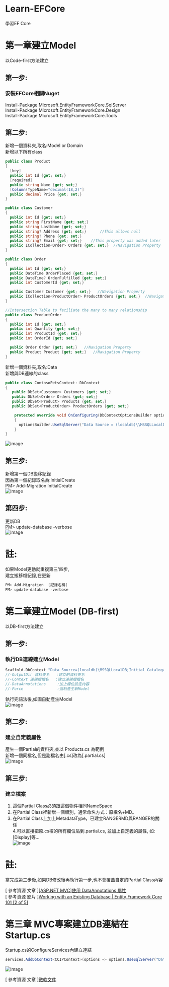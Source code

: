 # Learn-EFCore
學習EF Core

# 第一章建立Model
以Code-first方法建立
## 第一步:
### 安裝EFCore相關Nuget

Install-Package Microsoft.EntityFrameworkCore.SqlServer   
Install-Package Microsoft.EntityFrameworkCore.Design  
Install-Package Microsoft.EntityFrameworkCore.Tools  


## 第二步:
新增一個資料夾,取名:Model or Domain  
新增以下所有class  
```C#
public class Product  
{  
  [key]  
  public int Id {get; set;}  
  [required]  
  public string Name {get; set;}  
  [Column(TypeName="decimal(18,2)"]  
  public decimal Price {get; set;}  
}  

public class Customer  
{  
  public int Id {get; set;}
  public string FirstName {get; set;}
  public string LastName {get; set;}
  public string? Address {get; set;}      //This allows null
  public string? Phone {get; set;}
  public string? Email {get; set;}    //This property was added later
  public ICollection<Order> Orders {get; set;}  //Navigation Property  i.e help internal link to the other class
}

public class Order
{ 
  public int Id {get; set;}
  public DateTime OrderPlaced {get; set;}
  public DateTime? OrderFulfilled {get; set;}
  public int CustomerId {get; set;}

  public Customer Customer {get; set;}   //Navigation Property
  public ICollection<ProductOrder> ProductOrders {get; set;}  //Navigation Property  
}

//Intersection Table to faciliate the many to many relationship
public class ProductOrder
{ 
  public int Id {get; set;}
  public int Quantity {get; set;}
  public int ProductId {get; set;}
  public int OrderId {get; set;}

  public Order Order {get; set;}   //Navigation Property
  public Product Product {get; set;}   //Navigation Property 
}
```
  
新增一個資料夾,取名:Data  
新增與DB連線的class  
  
```C#
public class ContosoPetsContext: DbContext
{ 
   public DbSet<Customer> Customers {get; set;}
   public DbSet<Order> Orders {get; set;}
   public DbSet<Product> Products {get; set;}
   public DbSet<ProductOrder> ProductOrders {get; set;}

    protected override void OnConfiguring(DbContextOptionsBuilder optionsBuilder)
    {
      optionsBuilder.UseSqlServer("Data Source = (localdb)\\MSSQLLocalDB; Initial Catalog = ContosoAppData");
    }
}

```  
![image](https://github.com/Tim-SideProjectOrTool/Learn-EFCore/blob/master/ConsoleApp1/GitImage/%E6%96%B0%E5%A2%9EDBclass.PNG)

## 第三步:
新增第一個DB搬移紀錄  
因為第一個紀錄取名為:InitialCreate  
PM> Add-Migration  InitialCreate  
![image](https://github.com/Tim-SideProjectOrTool/Learn-EFCore/blob/master/ConsoleApp1/GitImage/Add-Migration%20%20InitialCreate.PNG)  

## 第四步:
更新DB  
PM> update-database -verbose  
![image](https://github.com/Tim-SideProjectOrTool/Learn-EFCore/blob/master/ConsoleApp1/GitImage/update-database%20-verbose.PNG)  

# 註:
如果Model更動就重複第三'四步,  
建立搬移檔紀錄,在更新  
``` C#
PM> Add-Migration  [記錄名稱]  
PM> update-database -verbose  
```  


# 第二章建立Model (DB-first)
以DB-first方法建立
## 第一步:
### 執行DB連線建立Model
```C#
Scaffold-DbContext "Data Source=(localdb)\MSSQLLocalDB;Initial Catalog=EFCore;Integrated Security=True" Microsoft.EntityFrameworkCore.SqlServer -OutputDir Models -Context CCIPContext -DataAnnotations -Force
//-OutputDir 資料夾名   :建立的資料夾名
//-Context 連線檔檔名   :建立連線檔檔名
//-DataAnnotations     :加上欄位設定內容
//-Force               :強制產生新Model
```
執行完語法後,如圖自動產生Model  
![image](https://github.com/Tim-SideProjectOrTool/Learn-EFCore/blob/master/ConsoleApp1/GitImage/DBFirst%E5%9F%B7%E8%A1%8CScaffold-DbContext%E5%BE%8C%E7%94%A2%E7%94%9F%E7%9A%84Model.PNG)  


## 第二步:
### 建立自定義屬性
產生一個Partial的資料夾,並以 Products.cs 為範例  
新增一個同檔名,但是副檔名由[.cs]改為[.partial.cs]  
![image](https://github.com/Tim-SideProjectOrTool/Learn-EFCore/blob/master/ConsoleApp1/GitImage/DBFirst%E5%BB%BA%E7%AB%8B%E8%87%AA%E5%AE%9A%E7%BE%A9%E5%B1%AC%E6%80%A7.PNG)  


## 第三步:
### 建立檔案
1. 這個Partial Class必須跟這個物件相同NameSpace  
2. 在Partial Class裡新增一個類別，通常命名方式：原檔名+MD。  
3. 在Partial Class上加上MetadataType，已建立RANGERMD與RANGER的關係  
4.可以直接把原.cs檔的所有欄位貼到.partial.cs, 並加上自定義的屬性, 如:[Display]等...  
 ![image](https://github.com/Tim-SideProjectOrTool/Learn-EFCore/blob/master/ConsoleApp1/GitImage/%E5%BB%BA%E7%AB%8B%E8%87%AA%E5%AE%9A%E7%BE%A9%E5%B1%AC%E6%80%A7class.PNG)  

# 註:
當完成第三步後,如果DB修改後再執行第一步,也不會覆蓋自定的Partial Class內容

[ 參考資源 文章 ][[ASP.NET MVC]使用 DataAnnotations 屬性](https://dotblogs.com.tw/chentingw/2016/11/28/235523 "")  
[ 參考資源 影片 ][Working with an Existing Database | Entity Framework Core 101 [2 of 5]](https://www.youtube.com/watch?v=-sftSA9_X-k&list=PLdo4fOcmZ0oX7uTkjYwvCJDG2qhcSzwZ6&index=2 "")  


# 第三章 MVC專案建立DB連結在Startup.cs
Startup.cs的ConfigureServices內建立連結
```C#
services.AddDbContext<CCIPContext>(options => options.UseSqlServer("Data Source=(localdb)\\MSSQLLocalDB;Initial Catalog=EFCore;Integrated Security=True"));
```
![image](https://github.com/Tim-SideProjectOrTool/Learn-EFCore/blob/master/ConsoleApp1/GitImage/mvc%E5%B0%88%E6%A1%88%E5%BB%BA%E7%AB%8Bdb%E9%80%A3%E7%B5%90%E5%9C%A8Startup.cs.png)  


[ 參考資源 文章 ][微軟文件](https://docs.microsoft.com/en-us/ef/core/miscellaneous/connection-strings "")  
